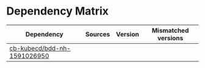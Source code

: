 # Dependency Matrix

Dependency | Sources | Version | Mismatched versions
---------- | ------- | ------- | -------------------
[cb-kubecd/bdd-nh-1591026950](https://github.com/cb-kubecd/bdd-nh-1591026950.git) |  | []() | 
